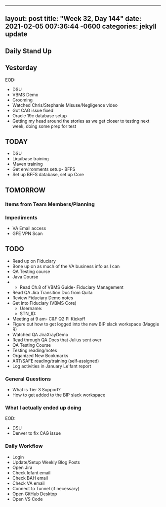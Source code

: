 
---
layout: post
title:  "Week 32, Day 144"
date:   2021-02-05 007:36:44 -0600
categories: jekyll update
---

## Daily Stand Up
## Yesterday
EOD:
* DSU
* VBMS Demo
* Grooming
* Watched Chris/Stephanie Misuse/Negligence video
* Got CAG issue fixed
* Oracle 19c database setup
* Getting my head around the stories as we get closer to testing next week, doing some prep for test

## TODAY
* DSU
* Liquibase training
* Maven training
* Get environments setup- BFFS
* Set up BFFS database, set up Core

## TOMORROW

### Items from Team Members/Planning

### Impediments
* VA Email access
* GFE VPN Scan

## TODO
* Read up on Fiduciary
* Bone up on as much of the VA business info as I can
* QA Testing course
* Java Course
* * Read Ch.8 of VBMS Guide- Fiduciary Management
* Read QA Jira Transition Doc from Quita
* Review Fiduciary Demo notes
* Get into Fiduciary (VBMS Core)
  * Username: 
  * STN_ID:
* Meeting at 9 am- C&F Q2 PI Kickoff
* Figure out how to get logged into the new BIP slack workspace (Maggie R)
* Watched QA JiraXrayDemo 
* Read through QA Docs that Julius sent over
* QA Testing Course
* Testing reading/notes
* Organized New Bookmarks
* ART/SAFE reading/training (self-assigned)
* Log activities in January Le'fant report

### General Questions  
  * What is Tier 3 Support?
  * How to get added to the BIP slack workspace

### What I actually ended up doing
EOD:
* DSU
* Denver to fix CAG issue

### Daily Workflow
* Login
* Update/Setup Weekly Blog Posts
* Open Jira
* Check lefant email
* Check BAH email
* Check VA email
* Connect to Tunnel (if necessary)
* Open GitHub Desktop
* Open VS Code